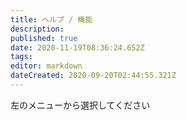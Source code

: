 ```yaml
---
title: ヘルプ / 機能
description: 
published: true
date: 2020-11-19T08:36:24.652Z
tags: 
editor: markdown
dateCreated: 2020-09-20T02:44:55.321Z
---
```


左のメニューから選択してください
